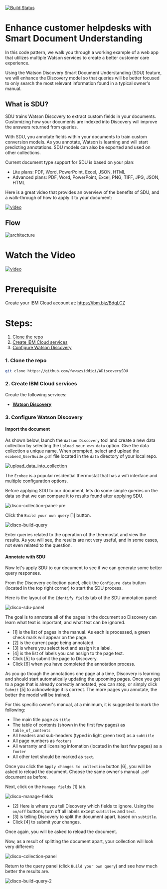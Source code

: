 [![Build Status](https://api.travis-ci.org/IBM/watson-discovery-sdu-with-assistant.svg?branch=master)](https://travis-ci.org/IBM/watson-discovery-sdu-with-assistant)

# Enhance customer helpdesks with Smart Document Understanding

In this code pattern, we walk you through a working example of a web app that utilizes multiple Watson services to create a better customer care experience.

Using the Watson Discovery Smart Document Understanding (SDU) feature, we will enhance the Discovery model so that queries will be better focused to only search the most relevant information found in a typical owner's manual.

## What is SDU?

SDU trains Watson Discovery to extract custom fields in your documents. Customizing how your documents are indexed into Discovery will improve the answers returned from queries.

With SDU, you annotate fields within your documents to train custom conversion models. As you annotate, Watson is learning and will start predicting annotations. SDU models can also be exported and used on other collections.

Current document type support for SDU is based on your plan:

  * Lite plans: PDF, Word, PowerPoint, Excel, JSON, HTML
  * Advanced plans: PDF, Word, PowerPoint, Excel, PNG, TIFF, JPG, JSON, HTML

Here is a great video that provides an overview of the benefits of SDU, and a walk-through of how to apply it to your document:

[![video](https://img.youtube.com/vi/Jpr3wVH3FVA/0.jpg)](https://www.youtube.com/watch?v=Jpr3wVH3FVA)

## Flow

![architecture](doc/source/images/architecture.png)

# Watch the Video

[![video](https://img.youtube.com/vi/-yniuX-Poyw/0.jpg)](https://youtu.be/-yniuX-Poyw)

# Prerequisite 
Create your IBM Cloud account at: https://ibm.biz/BdqLCZ
# Steps:

1. [Clone the repo](#1-clone-the-repo)
1. [Create IBM Cloud services](#2-create-ibm-cloud-services)
1. [Configure Watson Discovery](#3-configure-watson-discovery)

### 1. Clone the repo

```bash
git clone https://github.com/fawazsiddiqi/WDiscoverySDU
```

### 2. Create IBM Cloud services

Create the following services:

* [**Watson Discovery**](https://cloud.ibm.com/catalog/services/discovery)

### 3. Configure Watson Discovery

#### Import the document

As shown below, launch the `Watson Discovery` tool and create a new data collection by selecting the `Upload your own data` option. Give the data collection a unique name. When prompted, select and upload the `ecobee3_UserGuide.pdf` file located in the `data` directory of your local repo.

![upload_data_into_collection](doc/source/images/upload-disco-file-for-sdu.gif)

The `Ecobee` is a popular residential thermostat that has a wifi interface and multiple configuration options.

Before applying SDU to our document, lets do some simple queries on the data so that we can compare it to results found after applying SDU.

![disco-collection-panel-pre](doc/source/images/disco-collection-panel-pre.png)

Click the `Build your own query` [1] button.

![disco-build-query](doc/source/images/disco-build-query.png)

Enter queries related to the operation of the thermostat and view the results. As you will see, the results are not very useful, and in some cases, not even related to the question.

#### Annotate with SDU

Now let's apply SDU to our document to see if we can generate some better query responses.

From the Discovery collection panel, click the `Configure data` button (located in the top right corner) to start the SDU process.

Here is the layout of the `Identify fields` tab of the SDU annotation panel:

![disco-sdu-panel](doc/source/images/disco-sdu-panel.png)

The goal is to annotate all of the pages in the document so Discovery can learn what text is important, and what text can be ignored.

* [1] is the list of pages in the manual. As each is processed, a green check mark will appear on the page.
* [2] is the current page being annotated.
* [3] is where you select text and assign it a label.
* [4] is the list of labels you can assign to the page text.
* Click [5] to submit the page to Discovery.
* Click [6] when you have completed the annotation process.

As you go though the annotations one page at a time, Discovery is learning and should start automatically updating the upcoming pages. Once you get to a page that is already correctly annotated, you can stop, or simply click `Submit` [5] to acknowledge it is correct. The more pages you annotate, the better the model will be trained.

For this specific owner's manual, at a minimum, it is suggested to mark the following:

* The main title page as `title`
* The table of contents (shown in the first few pages) as `table_of_contents`
* All headers and sub-headers (typed in light green text) as a `subtitle`
* All page numbers as `footers`
* All warranty and licensing infomation (located in the last few pages) as a `footer`
* All other text should be marked as `text`.

Once you click the `Apply changes to collection` button [6], you will be asked to reload the document. Choose the same owner's manual `.pdf` document as before.

Next, click on the `Manage fields` [1] tab.

![disco-manage-fields](doc/source/images/disco-manage-fields.png)

* [2] Here is where you tell Discovery which fields to ignore. Using the `on/off` buttons, turn off all labels except `subtitles` and `text`.
* [3] is telling Discovery to split the document apart, based on `subtitle`.
* Click [4] to submit your changes.

Once again, you will be asked to reload the document.

Now, as a result of splitting the document apart, your collection will look very different:

![disco-collection-panel](doc/source/images/disco-collection-panel.png)

Return to the query panel (click `Build your own query`) and see how much better the results are.

![disco-build-query-2](doc/source/images/disco-build-query-2.png)
